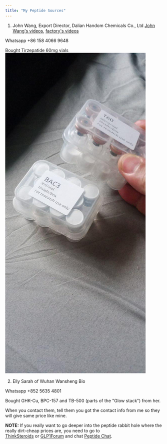 ```yaml
---
title: "My Peptide Sources"
---
```


1) John Wang, Export Director, Dalian Handom Chemicals Co., Ltd
[John Wang's videos](https://www.youtube.com/@johnwang8173), [factory's videos](https://www.youtube.com/@handomchemicals)

Whatsapp +86 158 4066 9648

Bought Tirzepatide 60mg vials
![peptide](/posts-images/tirzepatide-vials.jpeg "tirzepatide")

2) Elly Sarah of Wuhan Wansheng Bio 

Whatsapp +852 5635 4801

Bought GHK-Cu, BPC-157 and TB-500 (parts of the "Glow stack") from her.

When you contact them, tell them you got the contact info from me so they will give same price like mine.

**NOTE:** If you really want to go deeper into the peptide rabbit hole where the really dirt-cheap prices are, you need to go to  
[ThinkSteroids](https://thinksteroids.com/community/forums/steroid-underground.45/) or [GLP1Forum](https://glp1forum.com/categories/vendor-connection/) and chat [Peptide Chat](https://peptide.chat/).